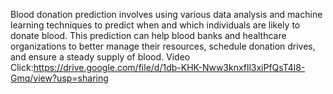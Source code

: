 Blood donation prediction involves using various data analysis and machine learning techniques to predict when and which individuals are likely to donate blood.
This prediction can help blood banks and healthcare organizations to better manage their resources, schedule donation drives, and ensure a steady supply of blood.
Video Click:https://drive.google.com/file/d/1db-KHK-Nww3knxfll3xiPfQsT4l8-Gmq/view?usp=sharing


